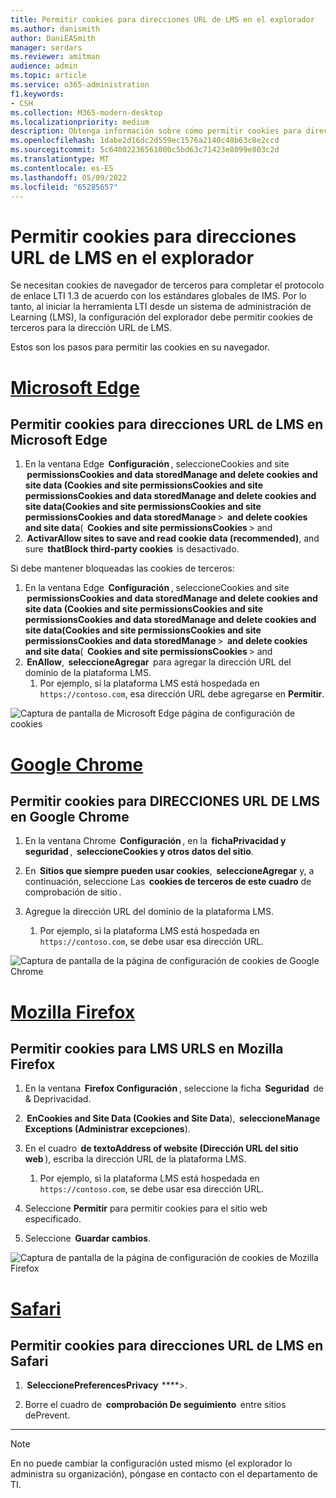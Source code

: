 ```yaml
---
title: Permitir cookies para direcciones URL de LMS en el explorador
ms.author: danismith
author: DaniEASmith
manager: serdars
ms.reviewer: amitman
audience: admin
ms.topic: article
ms.service: o365-administration
f1.keywords:
- CSH
ms.collection: M365-modern-desktop
ms.localizationpriority: medium
description: Obtenga información sobre cómo permitir cookies para direcciones URL LMS en los exploradores Edge, Chrome y Firefox y Safari.
ms.openlocfilehash: 1dabe2d16dc2d559ec1576a2140c48b63c8e2ccd
ms.sourcegitcommit: 5c64002236561000c5bd63c71423e8099e803c2d
ms.translationtype: MT
ms.contentlocale: es-ES
ms.lasthandoff: 05/09/2022
ms.locfileid: "65285657"
---
```

# <a name="allow-cookies-for-lms-urls-in-your-browser"></a>Permitir cookies para direcciones URL de LMS en el explorador

Se necesitan cookies de navegador de terceros para completar el protocolo de enlace LTI 1.3 de acuerdo con los estándares globales de IMS. Por lo tanto, al iniciar la herramienta LTI desde un sistema de administración de Learning (LMS), la configuración del explorador debe permitir cookies de terceros para la dirección URL de LMS.

Estos son los pasos para permitir las cookies en su navegador.

# <a name="microsoft-edge"></a>[Microsoft Edge](#tab/edge)

## <a name="allow-cookies-for-lms-urls-in-microsoft-edge"></a>Permitir cookies para direcciones URL de LMS en Microsoft Edge

1. En la ventana Edge  **Configuración** , seleccioneCookies and site  **permissionsCookies and data storedManage and delete cookies and site data (Cookies and site permissionsCookies and site permissionsCookies and data storedManage and delete cookies and site data(Cookies and site permissionsCookies and site permissionsCookies and data storedManage** >  **and delete cookies and site data**(  **Cookies and site permissionsCookies** > and
2.  **ActivarAllow sites to save and read cookie data (recommended)**, and sure  **thatBlock third-party cookies**  is desactivado.

Si debe mantener bloqueadas las cookies de terceros:

1. En la ventana Edge  **Configuración** , seleccioneCookies and site  **permissionsCookies and data storedManage and delete cookies and site data (Cookies and site permissionsCookies and site permissionsCookies and data storedManage and delete cookies and site data(Cookies and site permissionsCookies and site permissionsCookies and data storedManage** >  **and delete cookies and site data**(  **Cookies and site permissionsCookies** > and
2.  **EnAllow**,  **seleccioneAgregar**  para agregar la dirección URL del dominio de la plataforma LMS.
   1. Por ejemplo, si la plataforma LMS está hospedada en `https://contoso.com`, esa dirección URL debe agregarse en **Permitir**.

![Captura de pantalla de Microsoft Edge página de configuración de cookies](media/edge-cookies.png)

# <a name="google-chrome"></a>[Google Chrome](#tab/chrome)

## <a name="allow-cookies-for-lms-urls-in-google-chrome"></a>Permitir cookies para DIRECCIONES URL DE LMS en Google Chrome

1. En la ventana Chrome  **Configuración** , en la  **fichaPrivacidad y seguridad** ,  **seleccioneCookies y otros datos del sitio**.

2. En  **Sitios que siempre pueden usar cookies**,  **seleccioneAgregar** y, a continuación, seleccione Las  **cookies de terceros de este cuadro** de comprobación de sitio .

3. Agregue la dirección URL del dominio de la plataforma LMS.
   1. Por ejemplo, si la plataforma LMS está hospedada en `https://contoso.com`, se debe usar esa dirección URL.

![Captura de pantalla de la página de configuración de cookies de Google Chrome](media/chrome-cookies.png)

# <a name="mozilla-firefox"></a>[Mozilla Firefox](#tab/firefox)

## <a name="allow-cookies-for-lms-urls-in-mozilla-firefox"></a>Permitir cookies para LMS URLS en Mozilla Firefox

1. En la ventana  **Firefox Configuración** , seleccione la ficha  **Seguridad**  de & Deprivacidad.

2.  **EnCookies and Site Data (Cookies and Site Data**),  **seleccioneManage Exceptions (Administrar excepciones**).

3. En el cuadro  **de textoAddress of website (Dirección URL del sitio web** ), escriba la dirección URL de la plataforma LMS.
   1. Por ejemplo, si la plataforma LMS está hospedada en `https://contoso.com`, se debe usar esa dirección URL.

4. Seleccione **Permitir** para permitir cookies para el sitio web especificado.

5. Seleccione  **Guardar cambios**.

![Captura de pantalla de la página de configuración de cookies de Mozilla Firefox](media/firefox-cookies.png)

# <a name="safari"></a>[Safari](#tab/safari)

## <a name="allow-cookies-for-lms-urls-in-safari"></a>Permitir cookies para direcciones URL de LMS en Safari

1.  **SeleccionePreferencesPrivacy**  ****>.

2. Borre el cuadro de  **comprobación De seguimiento**  entre sitios dePrevent.

---

> [!NOTE]
> En no puede cambiar la configuración usted mismo (el explorador lo administra su organización), póngase en contacto con el departamento de TI.
